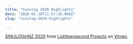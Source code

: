 ```yaml
---
title: "Sinulog 2020 Highlights"
date: "2020-01-20T11:57:36.000Z"
slug: "sinulog-2020-highlights"

---
```


[SINULOGinNZ 2020](https://vimeo.com/385857538) from [Lightpersecond Projects](https://vimeo.com/lightpersecond) on [Vimeo](https://vimeo.com).